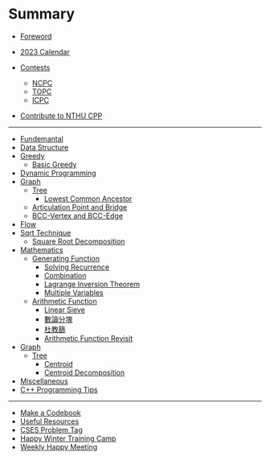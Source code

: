 # Summary

- [Foreword](others/foreword.md)
- [2023 Calendar](others/calendar.md)
- [Contests](contest/intro.md)
  - [NCPC](contest/ncpc.md)
  - [TOPC](contest/topc.md)
  - [ICPC](contest/icpc.md)

- [Contribute to NTHU CPP](others/contribution.md)

---

- [Fundemantal]()
- [Data Structure]()
- [Greedy](greedy/intro.md)
  - [Basic Greedy](greedy/basic.md)
- [Dynamic Programming]()
- [Graph]()
  - [Tree]()
    - [Lowest Common Ancestor](graph/lca.md)
  - [Articulation Point and Bridge](graph/introduction_to_AP_bridge.md)
  - [BCC-Vertex and BCC-Edge](graph/introduction_to_BCC.md)
- [Flow]()
- [Sqrt Technique](sqrt/intro.md)
  - [Square Root Decomposition](sqrt/sqrt_decomposition.md)
- [Mathematics](math/intro.md)
  - [Generating Function](math/introduction_to_generating_function.md)
    - [Solving Recurrence](math/gf_recurrence.md)
    - [Combination](math/gf_combination.md)
    - [Lagrange Inversion Theorem](math/lagrange_inversion_theorem.md)
    - [Multiple Variables](math/gf_multiple_variables.md)
  - [Arithmetic Function](math/introduction_to_arithmetic_function.md)
    - [Linear Sieve](math/linear_sieve.md)
    - [數論分塊](math/sqrt_decomposition.md)
    - [杜教篩](math/du_sieve.md)
    - [Arithmetic Function Revisit](math/revisit_arithmetic_function.md)
- [Graph]()
  - [Tree]()
    - [Centroid](graph/tree/centroid.md)
    - [Centroid Decomposition](graph/tree/centroid_decomposition.md)
- [Miscellaneous]()
- [C++ Programming Tips]()

---

- [Make a Codebook](others/codebook.md)
- [Useful Resources](others/useful_resources.md)
- [CSES Problem Tag]()
- [Happy Winter Training Camp](others/hwtc.md)
- [Weekly Happy Meeting](others/happy_meeting.md)
